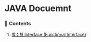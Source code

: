 # JAVA Docuemnt

### :book: Contents
1. [함수형 Interface (Functional Interface)](./contents/Funcional-interface.md)
